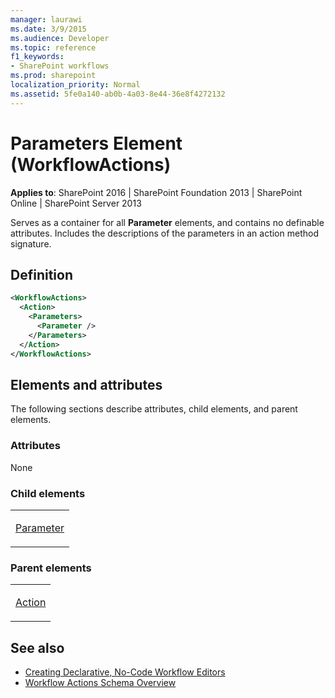 ```yaml
---
manager: laurawi
ms.date: 3/9/2015
ms.audience: Developer
ms.topic: reference
f1_keywords:
- SharePoint workflows
ms.prod: sharepoint
localization_priority: Normal
ms.assetid: 5fe0a140-ab0b-4a03-8e44-36e8f4272132
---
```


# Parameters Element (WorkflowActions)

**Applies to**: SharePoint 2016 | SharePoint Foundation 2013 | SharePoint Online | SharePoint Server 2013

Serves as a container for all **Parameter** elements, and contains no definable attributes. Includes the descriptions of the parameters in an action method signature.

## Definition

```XML
<WorkflowActions>
  <Action>
    <Parameters>
      <Parameter />
    </Parameters>
  </Action>
</WorkflowActions>
```

## Elements and attributes

The following sections describe attributes, child elements, and parent elements.

### Attributes

None

### Child elements

<table>
<colgroup>
<col width="100%" />
</colgroup>
<tbody>
<tr class="odd">
<td align="left"><p><a href="parameter-element-workflowactions.md">Parameter</a></p></td>
</tr>
</tbody>
</table>

### Parent elements

<table>
<colgroup>
<col width="100%" />
</colgroup>
<tbody>
<tr class="odd">
<td align="left"><p><a href="action-element-workflowactions.md">Action</a></p></td>
</tr>
</tbody>
</table>

## See also

- [Creating Declarative, No-Code Workflow Editors](https://msdn.microsoft.com/library/office/bb417436.aspx)
- [Workflow Actions Schema Overview](https://msdn.microsoft.com/library/office/bb897626.aspx)





